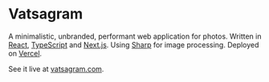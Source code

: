 # Vatsagram


A minimalistic, unbranded, performant web application for photos. Written in
[React](https://reactjs.org), [TypeScript](https://www.typescriptlang.org) and [Next.js](https://nextjs.org/docs). Using [Sharp](https://github.com/lovell/sharp) for image processing. Deployed on [Vercel](https://vercel.com/).

See it live at [vatsagram.com](https://vatsagram.com).
